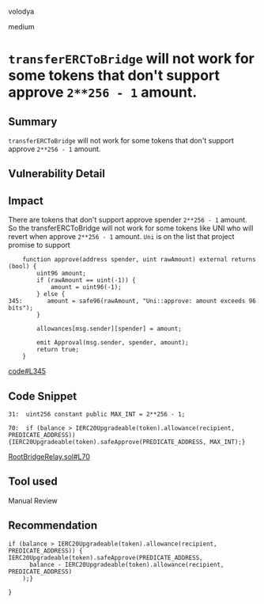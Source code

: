 volodya

medium

# `transferERCToBridge` will not work for some tokens that don't support approve `2**256 - 1` amount.

## Summary
`transferERCToBridge` will not work for some tokens that don't support approve `2**256 - 1` amount.
## Vulnerability Detail

## Impact
There are tokens that don't support approve spender `2**256 - 1` amount. So the transferERCToBridge will not work for some tokens like UNI who will revert when approve `2**256 - 1` amount. `Uni` is on the list that project promise to support

```solidity
    function approve(address spender, uint rawAmount) external returns (bool) {
        uint96 amount;
        if (rawAmount == uint(-1)) {
            amount = uint96(-1);
        } else {
345:       amount = safe96(rawAmount, "Uni::approve: amount exceeds 96 bits");
        }

        allowances[msg.sender][spender] = amount;

        emit Approval(msg.sender, spender, amount);
        return true;
    }
```
[code#L345](https://etherscan.io/token/0x1f9840a85d5af5bf1d1762f925bdaddc4201f984#code#L345)
## Code Snippet
```solidity
31:  uint256 constant public MAX_INT = 2**256 - 1;

70:  if (balance > IERC20Upgradeable(token).allowance(recipient, PREDICATE_ADDRESS)) {IERC20Upgradeable(token).safeApprove(PREDICATE_ADDRESS, MAX_INT);}

```
[RootBridgeRelay.sol#L70](https://github.com/sherlock-audit/2023-02-telcoin/blob/main/telcoin-audit/contracts/bridge/RootBridgeRelay.sol#L70)
## Tool used

Manual Review

## Recommendation
```solidity
if (balance > IERC20Upgradeable(token).allowance(recipient, PREDICATE_ADDRESS)) {
IERC20Upgradeable(token).safeApprove(PREDICATE_ADDRESS,
      balance - IERC20Upgradeable(token).allowance(recipient, PREDICATE_ADDRESS) 
    );}
    
}

```